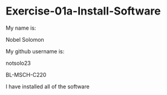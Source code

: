 # Exercise-01a-Install-Software
My name is:

Nobel Solomon

My github username is:

notsolo23

BL-MSCH-C220


I have installed all of the software
